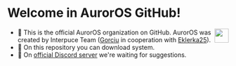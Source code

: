 # Welcome in AurorOS GitHub!

<img align="right" src="https://avatars.githubusercontent.com/u/157804013?s=200&u=2ce38e6b2cf8349677f2b71a805238a6a8e1c454&v=2" style="width:32px;">

- 🙋 This is the official AurorOS organization on GitHub. AurorOS was created by Interpuce Team ([Gorciu](https://github.com/gorciu-official) in cooperation with [Eklerka25](https://github.com/Eklerka25)).
- 🌈 On this repository you can download system.
- 🧙 On [official Discord server](https://dsc.gg/auror-os) we're waiting for suggestions.
